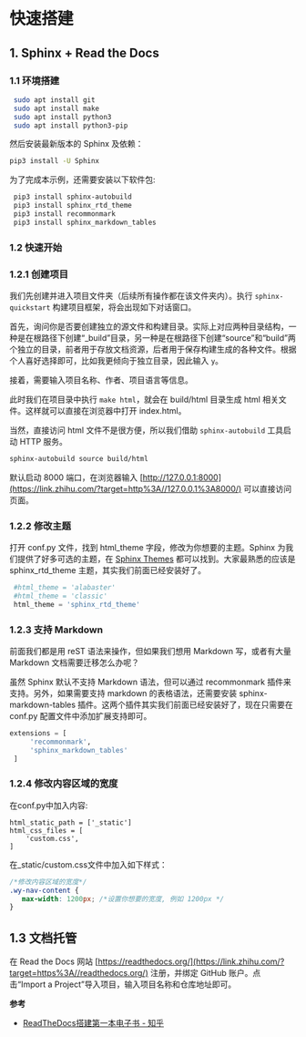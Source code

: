 # 快速搭建

## 1. Sphinx + Read the Docs

### 1.1 **环境搭建**

```bash
 sudo apt install git
 sudo apt install make
 sudo apt install python3
 sudo apt install python3-pip 
```

然后安装最新版本的 Sphinx 及依赖：

```bash
pip3 install -U Sphinx
```

为了完成本示例，还需要安装以下软件包:

```bash
 pip3 install sphinx-autobuild
 pip3 install sphinx_rtd_theme
 pip3 install recommonmark
 pip3 install sphinx_markdown_tables
```

### 1.2 **快速开始**

### **1.2.1 创建项目**

我们先创建并进入项目文件夹（后续所有操作都在该文件夹内）。执行 `sphinx-quickstart` 构建项目框架，将会出现如下对话窗口。

首先，询问你是否要创建独立的源文件和构建目录。实际上对应两种目录结构，一种是在根路径下创建“_build”目录，另一种是在根路径下创建“source”和“build”两个独立的目录，前者用于存放文档资源，后者用于保存构建生成的各种文件。根据个人喜好选择即可，比如我更倾向于独立目录，因此输入 `y`。

接着，需要输入项目名称、作者、项目语言等信息。

此时我们在项目录中执行 `make html`，就会在 build/html 目录生成 html 相关文件。这样就可以直接在浏览器中打开 index.html。

当然，直接访问 html 文件不是很方便，所以我们借助 `sphinx-autobuild` 工具启动 HTTP 服务。

```bash
sphinx-autobuild source build/html
```

默认启动 8000 端口，在浏览器输入 [http://127.0.0.1:8000](https://link.zhihu.com/?target=http%3A//127.0.0.1%3A8000/) 可以直接访问页面。

### 1.2.2 修改主题

打开 conf.py 文件，找到 html_theme 字段，修改为你想要的主题。Sphinx 为我们提供了好多可选的主题，在 [Sphinx Themes](https://link.zhihu.com/?target=https%3A//sphinx-themes.org/) 都可以找到。大家最熟悉的应该是 sphinx_rtd_theme 主题，其实我们前面已经安装好了。

```python
 #html_theme = 'alabaster'
 #html_theme = 'classic'
 html_theme = 'sphinx_rtd_theme'
```

### 1.2.3 **支持 Markdown**

前面我们都是用 reST 语法来操作，但如果我们想用 Markdown 写，或者有大量 Markdown 文档需要迁移怎么办呢？

虽然 Sphinx 默认不支持 Markdown 语法，但可以通过 recommonmark 插件来支持。另外，如果需要支持 markdown 的表格语法，还需要安装 sphinx-markdown-tables 插件。这两个插件其实我们前面已经安装好了，现在只需要在 conf.py 配置文件中添加扩展支持即可。

```python
extensions = [
     'recommonmark',
     'sphinx_markdown_tables'
 ]
```

### 1.2.4 修改内容区域的宽度

在conf.py中加入内容:

```
html_static_path = ['_static']
html_css_files = [
    'custom.css',
]
```

在_static/custom.css文件中加入如下样式：

```css
/*修改内容区域的宽度*/
.wy-nav-content {
   max-width: 1200px; /*设置你想要的宽度, 例如 1200px */
}
```

## 1.3 **文档托管**

在 Read the Docs 网站 [https://readthedocs.org/](https://link.zhihu.com/?target=https%3A//readthedocs.org/) 注册，并绑定 GitHub 账户。点击“Import a Project”导入项目，输入项目名称和仓库地址即可。



**参考**

- [ReadTheDocs搭建第一本电子书 - 知乎](https://zhuanlan.zhihu.com/p/388640347)

